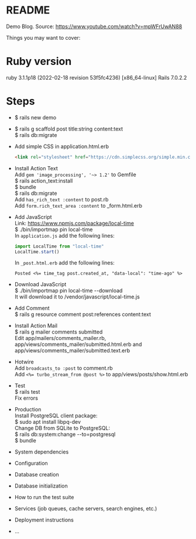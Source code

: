 # README

Demo Blog.
Source: https://www.youtube.com/watch?v=mpWFrUwAN88

Things you may want to cover:

# Ruby version
ruby 3.1.1p18 (2022-02-18 revision 53f5fc4236) [x86_64-linux]
Rails 7.0.2.2

# Steps

- $ rails new demo <br>
- $ rails g scaffold post title:string content:text <br>
  $ rails db:migrate <br>
- Add simple CSS in application.html.erb <br>
  ```html
  <link rel="stylesheet" href="https://cdn.simplecss.org/simple.min.css">
  ```
- Install Action Text <br>
  Add `gem 'image_processing', '~> 1.2'` to Gemfile <br>
  $ rails action_text:install <br>
  $ bundle <br>
  $ rails db:migrate <br>
  Add `has_rich_text :content` to post.rb <br>
  Add `form.rich_text_area :content` to \_form.html.erb <br>

- Add JavaScript <br>
  Link: https://www.npmjs.com/package/local-time <br>
  $ ./bin/importmap pin local-time <br>
  In `application.js` add the following lines:
  ```js
  import LocalTime from "local-time"
  LocalTime.start()
  ```
  In `_post.html.erb` add the following lines:
  ```erb
  Posted <%= time_tag post.created_at, "data-local": "time-ago" %>
  ```
- Download JavaScript <br>
  $ ./bin/importmap pin local-time --download <br>
  It will download it to /vendor/javascript/local-time.js

- Add Comment <br>
  $ rails g resource comment post:references content:text <br>

- Install Action Mail <br>
$ rails g mailer comments submitted <br>
  Edit app/mailers/comments_mailer.rb, app/views/comments_mailer/submitted.html.erb and app/views/comments_mailer/submitted.text.erb <br>

- Hotwire <br>
  Add `broadcasts_to :post` to comment.rb <br>
  Add `<%= turbo_stream_from @post %>` to app/views/posts/show.html.erb <br>

- Test <br>
$ rails test <br>
  Fix errors

- Production <br>
  Install PostgreSQL client package: <br>
  $ sudo apt install libpq-dev <br>
  Change DB from SQLite to PostgreSQL: <br>
  $ rails db:system:change --to=postgresql <br>
  $ bundle <br>

* System dependencies

* Configuration

* Database creation

* Database initialization

* How to run the test suite

* Services (job queues, cache servers, search engines, etc.)

* Deployment instructions

* ...
